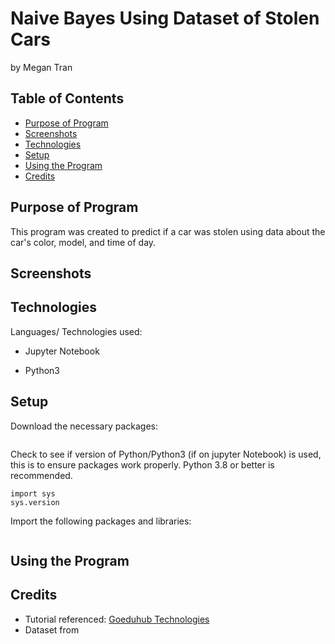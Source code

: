 # Naive Bayes Using Dataset of Stolen Cars
by Megan Tran

## Table of Contents
* [Purpose of Program](#Purpose-of-program)
* [Screenshots](#screenshots)
* [Technologies](#technologies)
* [Setup](#setup)
* [Using the Program](#Using-the-Program)
* [Credits](#Credits)

## Purpose of Program

This program was created to predict if a car was stolen using data about the car's color, model, and time of day.

## Screenshots


## Technologies
Languages/ Technologies used:

* Jupyter Notebook

* Python3

## Setup

Download the necessary packages:
```

```
Check to see if version of Python/Python3 (if on jupyter Notebook) is used, this is to ensure packages work properly. Python 3.8 or better is recommended.

```
import sys
sys.version
```

Import the following packages and libraries:

```

```
  
## Using the Program



## Credits

* Tutorial referenced: [Goeduhub Technologies](https://youtu.be/3y9XVlk9cDA?)
* Dataset from 

